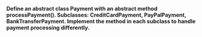 **Define an abstract class Payment with an abstract method processPayment(). Subclasses: CreditCardPayment, PayPalPayment, BankTransferPayment. Implement the method in each subclass to handle payment processing differently.**
